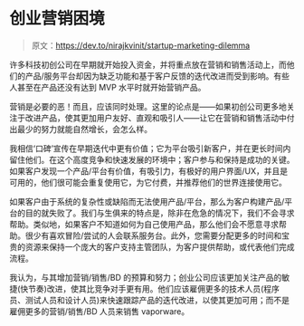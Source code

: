 # 创业营销困境

> 原文：<https://dev.to/nirajkvinit/startup-marketing-dilemma>

许多科技初创公司在早期就开始投入资金，并将重点放在营销和销售活动上，而他们的产品/服务平台却因为缺乏功能和基于客户反馈的迭代改进而受到影响。有些人甚至在产品还没有达到 MVP 水平时就开始营销产品。

营销是必要的恶！而且，应该同时处理。这里的论点是——如果初创公司更多地关注于改进产品，使其更加用户友好、直观和吸引人——让它在营销和销售活动中付出最少的努力就能自然增长，会怎么样。

我相信‘口碑’宣传在早期迭代中更有价值；它为平台吸引新客户，并在更长时间内留住他们。在这个高度竞争和快速发展的环境中；客户参与和保持是成功的关键。如果客户发现一个产品/平台有价值，有吸引力，有极好的用户界面/UX，并且是可用的，他们很可能会重复使用它，为它付费，并推荐他们的世界连接使用它。

如果客户由于系统的复杂性或缺陷而无法使用产品/平台，那么为客户构建产品/平台的目的就失败了。我们与生俱来的特点是，除非在危急的情况下，我们不会寻求帮助。类似地，如果客户不知道如何为自己使用产品，那么他们会不愿意寻求帮助。很少有喜欢冒险/尝试的人会联系服务台。此外，您需要分配更多的时间和宝贵的资源来保持一个庞大的客户支持主管团队，为客户提供帮助，或代表他们完成流程。

我认为，与其增加营销/销售/BD 的预算和努力；创业公司应该更加关注产品的敏捷(快节奏)改进，使其比竞争对手更有用。他们应该雇佣更多的技术人员(程序员、测试人员和设计人员)来快速跟踪产品的迭代改进，以使其更加可用；而不是雇佣更多的营销/销售/BD 人员来销售 vaporware。